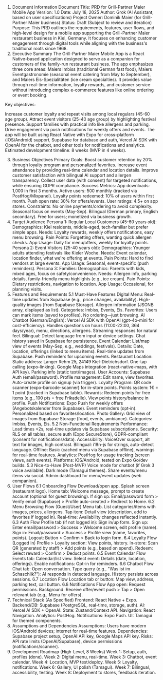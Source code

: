 1. Document Information
   Document Title: PRD for Grill-Partner Maier Mobile App
   Version: 1.0
   Date: July 18, 2025
   Author: Grok (AI Assistant, based on user specifications)
   Project Owner: Dominik Maier (for Grill-Partner Maier business)
   Status: Draft (Subject to review and iteration)
   Purpose: This PRD outlines the requirements, features, user flows, and high-level design for a mobile app supporting the Grill-Partner Maier restaurant business in Kiel, Germany. It focuses on enhancing customer engagement through digital tools while aligning with the business's traditional roots since 1968.
2. Executive Summary
   The Grill-Partner Maier Mobile App is a React Native-based application designed to serve as a companion for customers of the family-run restaurant business. The app emphasizes three core areas: Maiers Imbiss (traditional German fast food), Maiers Eventgastronomie (seasonal event catering from May to September), and Maiers Eis-Spezialitäten (ice cream specialties). It provides value through real-time information, loyalty rewards, and customer service without introducing complex e-commerce features like online ordering or event booking.

Key objectives:

Increase customer loyalty and repeat visits among local regulars (45-60 age group).
Attract event visitors (25-40 age group) by highlighting festival presence.
Support families with practical info like allergens and parking.
Drive engagement via push notifications for weekly offers and events.
The app will be built using React Native with Expo for cross-platform (iOS/Android) support, Supabase for database and auth, Vercel AI SDK with OpenAI for the chatbot, and other tools for notifications and analytics. Estimated development timeline: 8 weeks (MVP in 4 weeks).

3. Business Objectives
   Primary Goals:
   Boost customer retention by 20% through loyalty program and personalized favorites.
   Increase event attendance by providing real-time calendar and location details.
   Improve customer satisfaction with bilingual AI support and allergen transparency.
   Collect user data (with consent) for targeted notifications, while ensuring GDPR compliance.
   Success Metrics:
   App downloads: 1,000 in first 3 months.
   Active users: 500 monthly (tracked via PostHog/Mixpanel).
   Loyalty points redeemed: 10% of users within first month.
   Push open rate: 30% for offers/events.
   User ratings: 4.5+ on app stores.
   Constraints:
   No online payments/ordering to avoid complexity.
   Seasonal focus on events (May-Sep).
   Bilingual (German primary, English secondary).
   Free for users; monetized via business growth.
4. Target Audience
   Persona 1: Regular Local Customers (45-60 years old):
   Demographics: Kiel residents, middle-aged, tech-familiar but prefer simple apps.
   Needs: Loyalty rewards, weekly offers notifications, easy menu browsing.
   Pain Points: Forgetting offers, wanting quick allergen checks.
   App Usage: Daily for menu/offers, weekly for loyalty points.
   Persona 2: Event Visitors (25-40 years old):
   Demographics: Younger adults attending festivals like Kieler Woche.
   Needs: Event calendar, location finder, what we're offering at events.
   Pain Points: Hard to find vendors at large events.
   App Usage: Seasonal, event-specific (push reminders).
   Persona 3: Families:
   Demographics: Parents with kids, mixed ages, focus on safety/convenience.
   Needs: Allergen info, parking details, family-friendly menu highlights (e.g., ice cream).
   Pain Points: Dietary restrictions, navigation to location.
   App Usage: Occasional, for planning visits.
5. Features and Requirements
   5.1 Must-Have Features
   Digital Menu:
   Real-time updates from Supabase (e.g., price changes, availability).
   High-quality images (from Supabase Storage).
   Allergen information (JSONB array, displayed as list).
   Categories: Imbiss, Events, Eis.
   Favorites: Users can mark items (saved to profiles).
   No ordering—just browsing.
   AI Chatbot (German/English):
   Vercel AI SDK with OpenAI (gpt-4o-mini for cost-efficiency).
   Handles questions on hours (11:00-22:00, 364 days/year), menu, directions, allergens.
   Streaming responses for natural feel.
   Bilingual: Detect language from input or device settings.
   Chat history saved in Supabase for persistence.
   Event Calendar:
   List/map view of events (May-Sep, e.g., weddings, festivals).
   Details: Date, location, offerings (linked to menu items).
   Real-time updates from Supabase.
   Push reminders for upcoming events.
   Restaurant Location:
   Static address: Langer Rehm 25, 24149 Kiel-Dietrichsdorf.
   One-tap calling (expo-linking).
   Google Maps integration (react-native-maps, with API key).
   Parking info (static text/images).
   User Accounts:
   Supabase Auth (email/password).
   Profile management: Edit name, view favorites.
   Auto-create profile on signup (via trigger).
   Loyalty Program:
   QR code scanner (expo-barcode-scanner) for in-store points.
   Points system: 1€ = 1 point (tracked in Supabase table).
   Rewards: Redeem points for free items (e.g., 100 pts = free Frikadelle).
   View points history/balance in profile.
   Push Notifications:
   Expo Push for weekly offers (Angebotskalender from Supabase).
   Event reminders (opt-in).
   Personalized based on favorites/location.
   Photo Gallery:
   Grid view of images from Supabase Storage (food, events, ambiance).
   Categories: Imbiss, Events, Eis.
   5.2 Non-Functional Requirements
   Performance: Load times <2s, real-time updates via Supabase subscriptions.
   Security: RLS on all tables, secure auth (Expo SecureStore), GDPR-compliant (consent for notifications/data).
   Accessibility: VoiceOver support, alt text for images, high contrast.
   Bilingual: i18n-js for strings, auto-detect language.
   Offline: Basic (cached menu via Supabase offline), warnings for real-time features.
   Analytics: PostHog for usage tracking (screen views, auth events).
   Platforms: iOS/Android, tested on Expo Go/dev builds.
   5.3 Nice-to-Have (Post-MVP)
   Voice mode for chatbot (if Grok 3 voice available).
   Dark mode (Tamagui themes).
   Share events/menu items via social.
   Admin dashboard for menu/event updates (web companion).
6. User Flows
   6.1 Onboarding Flow
   Download/open app.
   Splash screen (restaurant logo).
   Home tab: Welcome message, prompt to create account (optional for guest browsing).
   If sign up: Email/password form > Verify email (Supabase) > Profile auto-created > Redirect to Home.
   6.2 Menu Browsing Flow (Guest/User)
   Menu tab.
   List categories/items with images, prices, allergens.
   Tap item: Detail view (description, add to favorites if logged in).
   Real-time: Availability changes reflected instantly.
   6.3 Auth Flow
   Profile tab (if not logged in): Sign in/up form.
   Sign up: Enter email/password > Success > Welcome screen, edit profile (name).
   Sign in: Email/password > Success > Profile view (name, favorites, points).
   Logout: Button > Confirm > Back to login form.
   6.4 Loyalty Flow (Logged In)
   Profile > Loyalty section: View points, history.
   In-store: Scan QR (generated by staff) > Add points (e.g., based on spend).
   Redeem: Select reward > Confirm > Deduct points.
   6.5 Event Calendar Flow
   Events tab: Calendar/list view.
   Select event: Details (date, location, offerings).
   Enable notifications: Opt-in for reminders.
   6.6 Chatbot Flow
   Chat tab: Open conversation.
   Type query (e.g., "Was ist im Schaschlik?"): AI responds in detected language.
   History persists across sessions.
   6.7 Location Flow
   Location tab or button: Map view, address, parking text, call button.
   6.8 Notifications Flow
   App open: Request permissions.
   Background: Receive offer/event push > Tap > Open relevant tab (e.g., Menu for offers).
7. Technical Stack (As Specified)
   Frontend: React Native + Expo.
   Backend/DB: Supabase (PostgreSQL, real-time, storage, auth).
   AI: Vercel AI SDK + OpenAI.
   State: Zustand/Context API.
   Navigation: React Navigation.
   Analytics: PostHog.
   Notifications: Expo Push.
   UI: Tamagui for themed components.
8. Assumptions and Dependencies
   Assumptions: Users have modern iOS/Android devices; internet for real-time features.
   Dependencies: Supabase project setup, OpenAI API key, Google Maps API key.
   Risks: API rate limits (OpenAI/Supabase), device permissions (notifications/scanner).
9. Development Roadmap (High-Level, 8 Weeks)
   Week 1: Setup, auth, profiles (done).
   Week 2: Digital menu, real-time.
   Week 3: Chatbot, event calendar.
   Week 4: Location, MVP test/deploy.
   Week 5: Loyalty, notifications.
   Week 6: Gallery, UI polish (Tamagui).
   Week 7: Bilingual, accessibility, testing.
   Week 8: Deployment to stores, feedback iteration.
